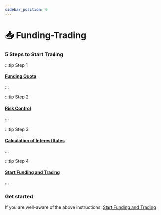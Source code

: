 ```yaml
---
sidebar_position: 0
---
```

# 📥 Funding-Trading

### 5 Steps to Start Trading

:::tip Step 1

#### [Funding Quota](FundingQuota.md)
:::

:::tip Step 2

#### [Risk Control](RiskControl.md)
:::

:::tip Step 3

#### [Calculation of Interest Rates](CalculationofInterestRates.md)
:::

:::tip Step 4

#### [Start Funding and Trading](StartFundingandTrading.md)
:::

### Get started
If you are well-aware of the above instructions: [Start Funding and Trading](StartFundingandTrading.md)




